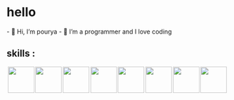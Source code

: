 <h1>hello</h1>
- 👋 Hi, I’m pourya
- 👀 I’m a programmer and I love coding


<h2>skills : </h2>
<div style='display:flex;justify-content:space-evenly;flex-wrap:wrap;'>
<img style='height:60px;' src='https://upload.wikimedia.org/wikipedia/commons/thumb/8/82/Devicon-html5-plain.svg/640px-Devicon-html5-plain.svg.png' />
<img style='height:60px;' src='https://upload.wikimedia.org/wikipedia/commons/thumb/6/62/CSS3_logo.svg/640px-CSS3_logo.svg.png' />
<img style='height:60px;' src='https://upload.wikimedia.org/wikipedia/commons/thumb/b/b2/Bootstrap_logo.svg/640px-Bootstrap_logo.svg.png' />
<img style='height:60px;' src='https://upload.wikimedia.org/wikipedia/commons/thumb/9/96/Sass_Logo_Color.svg/640px-Sass_Logo_Color.svg.png' />
<img style='height:60px;' src='https://upload.wikimedia.org/wikipedia/commons/6/6a/JavaScript-logo.png' />
<img style='height:60px;' src='https://upload.wikimedia.org/wikipedia/commons/thumb/a/a7/React-icon.svg/640px-React-icon.svg.png' />
<img style='height:60px;' src='https://upload.wikimedia.org/wikipedia/commons/thumb/8/8e/Nextjs-logo.svg/640px-Nextjs-logo.svg.png' />
<img style='height:60px;' src='https://upload.wikimedia.org/wikipedia/commons/thumb/4/4c/Typescript_logo_2020.svg/640px-Typescript_logo_2020.svg.png' />
</div>
